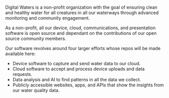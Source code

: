 Digital Waters is a non-profit organization with the goal of ensuring clean and healthy water for all creatures in all our waterways through advanced monitoring and community engagement.

As a non-profit, all our device, cloud, communications, and presentation software is open source and dependant on the contributions of our open source community members.

Our software revolves around four larger efforts whose repos will be made available here:

* Device software to capture and send water data to our cloud.
* Cloud software to accept and process device uploads and data requests.
* Data analysis and AI to find patterns in all the data we collect.
* Publicly accessible websites, apps, and APIs that show the insights from our water quality data.
